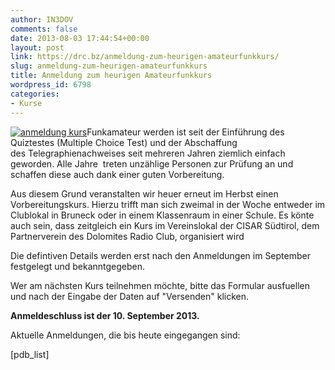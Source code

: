 ```yaml
---
author: IN3DOV
comments: false
date: 2013-08-03 17:44:54+00:00
layout: post
link: https://drc.bz/anmeldung-zum-heurigen-amateurfunkkurs/
slug: anmeldung-zum-heurigen-amateurfunkkurs
title: Anmeldung zum heurigen Amateurfunkkurs
wordpress_id: 6798
categories:
- Kurse
---
```


[![anmeldung kurs](https://drc.bz/wp-content/uploads/2013/08/anmeldung-kurs1.jpg)](https://drc.bz/wp-content/uploads/2013/08/anmeldung-kurs1.jpg)Funkamateur werden ist seit der Einführung des Quiztestes (Multiple Choice Test) und der Abschaffung des Telegraphienachweises seit mehreren Jahren ziemlich einfach geworden. Alle Jahre  treten unzählige Personen zur Prüfung an und schaffen diese auch dank einer guten Vorbereitung.




Aus diesem Grund veranstalten wir heuer erneut im Herbst einen Vorbereitungskurs. Hierzu trifft man sich zweimal in der Woche entweder im Clublokal in Bruneck oder in einem Klassenraum in einer Schule. Es könte auch sein, dass zeitgleich ein Kurs im Vereinslokal der CISAR Südtirol, dem Partnerverein des Dolomites Radio Club, organisiert wird




Die defintiven Details werden erst nach den Anmeldungen im September festgelegt und bekanntgegeben.




Wer am nächsten Kurs teilnehmen möchte, bitte das Formular ausfuellen und nach der Eingabe der Daten auf "Versenden" klicken.


**Anmeldeschluss ist der 10. September 2013.**



Aktuelle Anmeldungen, die bis heute eingegangen sind:

[pdb_list]




